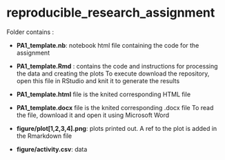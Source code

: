 # reproducible_research_assignment

Folder contains :

- **PA1_template.nb**: notebook html file containing the code for the assignment

- **PA1_template.Rmd** : contains the code and instructions for processing the data and creating the plots
To execute download the repository, open this file in RStudio and knit it to generate the results

- **PA1_template.html** file is the knited corresponding HTML file

- **PA1_template.docx** file is the knited corresponding .docx file
To read the file, download it and open it using Microsoft Word

- **figure/plot[1,2,3,4].png**: plots printed out. A ref to the plot is added in the Rmarkdown file

- **figure/activity.csv**: data
